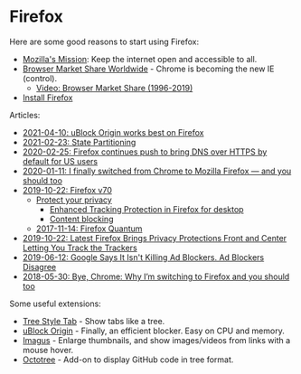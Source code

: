 # Firefox

Here are some good reasons to start using Firefox:


* [Mozilla's Mission](https://www.mozilla.org/en-US/about/): Keep the internet open and accessible to all.
* [Browser Market Share Worldwide](https://gs.statcounter.com/) - Chrome is becoming the new IE (control).
  * [Video: Browser Market Share (1996-2019)](https://www.youtube.com/watch?v=es9DNe0l0Qo)
* [Install Firefox](https://www.mozilla.org/en-US/firefox/new/)

Articles:

* [2021-04-10: uBlock Origin works best on Firefox](https://news.ycombinator.com/item?id=26755252)
* [2021-02-23: State Partitioning](https://hacks.mozilla.org/2021/02/introducing-state-partitioning/)
* [2020-02-25: Firefox continues push to bring DNS over HTTPS by default for US users](https://blog.mozilla.org/blog/2020/02/25/firefox-continues-push-to-bring-dns-over-https-by-default-for-us-users/)
* [2020-01-11: I finally switched from Chrome to Mozilla Firefox — and you should too](https://www.digitaltrends.com/computing/mozilla-firefox-chrome-review-comparison-2020/)
* [2019-10-22: Firefox v70](https://www.mozilla.org/en-US/firefox/70.0/releasenotes/)
  * [Protect your privacy ](https://support.mozilla.org/en-US/products/firefox/protect-your-privacy)
    * [Enhanced Tracking Protection in Firefox for desktop](https://support.mozilla.org/en-US/kb/enhanced-tracking-protection-firefox-desktop)
    * [Content blocking](https://support.mozilla.org/en-US/kb/content-blocking)
  * [2017-11-14: Firefox Quantum](https://blog.mozilla.org/blog/2017/11/14/introducing-firefox-quantum/)
* [2019-10-22: Latest Firefox Brings Privacy Protections Front and Center Letting You Track the Trackers](https://blog.mozilla.org/blog/2019/10/22/latest-firefox-brings-privacy-protections-front-and-center-letting-you-track-the-trackers/)
* [2019-06-12: Google Says It Isn't Killing Ad Blockers. Ad Blockers Disagree](https://www.wired.com/story/google-chrome-ad-blockers-extensions-api/)
* [2018-05-30: Bye, Chrome: Why I’m switching to Firefox and you should too](https://www.fastcompany.com/90174010/bye-chrome-why-im-switching-to-firefox-and-you-should-too)

Some useful extensions:

* [Tree Style Tab](https://addons.mozilla.org/en-US/firefox/addon/tree-style-tab/) - Show tabs like a tree.
* [uBlock Origin](https://addons.mozilla.org/en-US/firefox/addon/ublock-origin/) - Finally, an efficient blocker. Easy on CPU and memory.
* [Imagus](https://addons.mozilla.org/en-US/firefox/addon/imagus/) - Enlarge thumbnails, and show images/videos from links with a mouse hover.
* [Octotree](https://addons.mozilla.org/en-US/firefox/addon/octotree/) - Add-on to display GitHub code in tree format.
